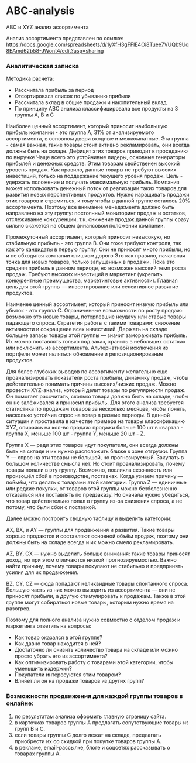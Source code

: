 # ABC-analysis
ABC и XYZ анализ ассортимента

Анализ ассортимента представлен по ссылке: https://docs.google.com/spreadsheets/d/1yXfH3gFFIE4Oi8Tuee7VUQb9Uq8EAmd62b58-JWont4/edit?usp=sharing

### Аналитическая записка

Методика расчета:
* Рассчитала прибыль за период
* Отсортировала список по убыванию прибыли
* Рассчитала вклад в общие продажи и накопительный вклад
* По принципу АВС анализа классифицировала все продукты на 3 группы А, В и С

Наиболее ценный ассортимент, который приносит наибольшую прибыль компании - это группа А, 31% от анализируемого ассортимента, в основном двери входные и межкомнатные.
Эта группа - самая важная, такие товары стоит активно рекламировать, они всегда должны быть на складе. Дефицит этих товаров приводит к проседанию по выручке
Чаще всего это устойчивые лидеры, основные генераторы прибылей и денежных средств.
Этим товарам свойственен высокий уровень продаж.
Как правило, данные товары не требуют высоких инвестиций, только на поддержание текущего уровня продаж. Цель - удержать положение и получать максимальную прибыль.
Компания может использовать денежный поток от реализации таких товаров для развития новых перспективных продуктов.
Нужно наращивать продажи этих товаров и стремиться, к тому чтобы в данной группе осталось 20% ассортимента.
Поэтому все внимание менеджмента должно быть направлено на эту группу: постоянный мониторинг продаж и остатков, отслеживание конкуренции, т.к. снижение продаж данной группы сразу сильно скажется на общем финансовом положении компании.

Промежуточный ассортимент, который приносит невысокую, но стабильную прибыль - это группа В.
Они тоже требуют контроля, так как это кандидаты в первую группу. Они не приносят много прибыли, но и не обходятся компании слишком дорого
Это как правило, начальная точка для новых товаров, только запущенных в продажи.
Пока это средняя прибыль в данном периоде, но возможен высокий темп роста продаж.
Требуют высоких инвестиций в маркетинг (укрепить конкурентные преимущества, маркетинговые активности).
Главная цель для этой группы — инвестирование или селективное развитие продуктов.

Наименее ценный ассортимент, который приносит низкую прибыль или убыток - это группа С.
Ограниченные возможности по росту продаж: возможно это новые товары, потерпевшие неудачу или старые товары падающего спроса.
Стратегия работы с такими товарами: снижение активности и сокращение всех инвестиций.
Держать на складе большие запасы товары этой группы — значит замораживать прибыль. 
Их можно поставлять только под заказ, хранить в небольших остатках или исключить из ассортимента.
Альтернативой исключения из портфеля может являться обновление и репозиционирование продуктов.

Для более глубоких выводов по ассортименту желательно еще проанализировать показатели роста прибыли, динамику продаж, 
чтобы действительно понимать причины высоких/низких продаж.
Можно провести XYZ-анализ, который делит товары по регулярности продаж.
Он помогает рассчитать, сколько товара должно быть на складе, чтобы он не залёживался и приносил прибыль. Для этого анализа требуется статистика по продажам товаров за несколько месяцев, чтобы понять, насколько устойчив спрос на товар в разные периоды.
В данной ситуации я проставила в качестве примера на товары классификацию XYZ, опираясь на кол-во продаж:
продажи больше 100 шт в квартал - группа X, меньше 100 шт - группа Y, меньше 20 шт - Z.

Группа X — ради этих товаров идут покупатели, они всегда должны быть на складе и их нужно расположить ближе к зоне отгрузки. 
Группа Y — спрос на эти товары не большой, но прогнозируемый. Закупать в большом количестве смысла нет. 
Но стоит проанализировать, почему товары попали в эту группу. Возможно, повлияла сезонность или произошёл сбой в производстве, поставках. 
Когда узнаем причину — поймём, что делать с товарами этой категории.
Группа Z — единичные или редкие покупки, от товаров этой группы можно безболезненно отказаться или поставлять по предзаказу. 
Но сначала нужно убедиться, что товар действительно попал в группу из-за снижения спроса, а не потому, что были сбои с поставкой.

Далее можно построить сводную таблицу и выделить категории:

AX, BX, и AY — группы для продвижения и развития. 
Такие товары хорошо продаются и составляют основной объём продаж, поэтому они должны быть на складе всегда и их можно смело рекламировать.

AZ, BY, CX — нужно выделить больше внимания: такие товары приносят доход, но при этом отличаются низкой прогнозируемостью. 
Важно найти причину, почему товары покупают не стабильно и предпринять усилия для их продвижения.

BZ, CY, CZ  — сюда попадают неликвидные товары спонтанного спроса. 
Большую часть из них можно выводить из ассортимента — они не приносят прибыли, а другую стимулировать к продажам. 
Также в этой группе могут собираться новые товары, которым нужно время на разогрев.

Поэтому для полного анализа нужно совместно с отделом продаж и маркетинга ответить на вопросы:
* Как товар оказался в этой группе?
* Как давно товар находится в ней?
* Достаточно ли снизить количество товара на складе или можно просто убрать его из ассортимента?
* Как оптимизировать работу с товарами этой категории, чтобы уменьшить издержки?
* Покупатели интересуются этим товаром?
* Влияет ли он на продажи товаров из других групп?

### Возможности продвижения для каждой группы товаров в онлайне:
1. по результатам анализа оформить главную страницу сайта.
2. в карточках товаров группы А предлагать сопутствующие товары из групп В и С.
3. если товары группы С долго лежат на складе, предлагать приобрести их со скидкой при покупке товаров группы А.
4. в рекламе, email-рассылке, блоге и соцсетях рассказывать о товарах группы А.
